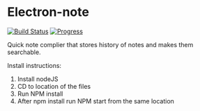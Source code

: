 # Electron-note

[![Build Status](https://img.shields.io/badge/Build-in%20progress-brightgreen.svg)]()
[![Progress](https://img.shields.io/badge/Progress-50%25-yellow.svg)]()

Quick note complier that stores history of notes and makes them searchable. 

Install instructions:

1. Install nodeJS
2. CD to location of the files
3. Run NPM install
4. After npm install run NPM start from the same location
